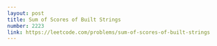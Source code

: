 ```yaml
---
layout: post
title: Sum of Scores of Built Strings
number: 2223
link: https://leetcode.com/problems/sum-of-scores-of-built-strings
---
```

